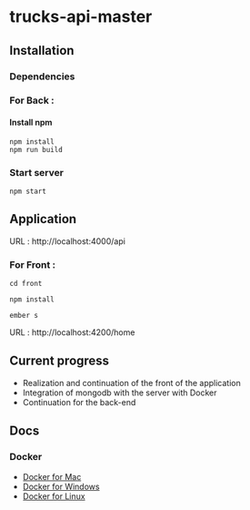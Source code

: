 # trucks-api-master


## Installation

### Dependencies

### For Back :

#### Install npm

```
npm install
npm run build
```

### Start server
`npm start`


## Application 
URL : http://localhost:4000/api

### For Front :

`cd front`

`npm install`

`ember s`

URL : http://localhost:4200/home

## Current progress
* Realization and continuation of the front of the application
* Integration of mongodb with the server with Docker
* Continuation for the back-end

## Docs

### Docker

* [Docker for Mac](https://docs.docker.com/docker-for-mac/)
* [Docker for Windows](https://docs.docker.com/docker-for-windows/)
* [Docker for Linux](https://docs.docker.com/engine/installation/linux/)



